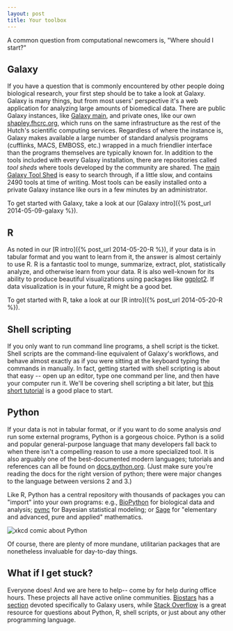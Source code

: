 ```yaml
---
layout: post
title: Your toolbox
---
```


A common question from computational newcomers is, "Where should I start?"

## Galaxy

If you have a question that is commonly encountered by other people doing biological research, your first step should be to take a look at Galaxy.
Galaxy is many things, but from most users' perspective it's a web application for analyzing large amounts of biomedical data.
There are public Galaxy instances, like [Galaxy main](http://usegalaxy.org), and private ones, like our own [shapley.fhcrc.org](http://shapley.fhcrc.org), which runs on the same infrastructure as the rest of the Hutch's scientific computing services.
Regardless of where the instance is, Galaxy makes available a large number of standard analysis programs (cufflinks, MACS, EMBOSS, etc.) wrapped in a much friendlier interface than the programs themselves are typically known for.
In addition to the tools included with every Galaxy installation, there are repositories called *tool sheds* where tools developed by the community are shared.
The [main Galaxy Tool Shed](https://toolshed.g2.bx.psu.edu) is easy to search through, if a little slow, and contains 2490 tools at time of writing.
Most tools can be easily installed onto a private Galaxy instance like ours in a few minutes by an administrator.

To get started with Galaxy, take a look at our [Galaxy intro]({% post_url 2014-05-09-galaxy %}).

## R

As noted in our [R intro]({% post_url 2014-05-20-R %}), if your data is in tabular format and you want to learn from it, the answer is almost certainly to use R.
R is a fantastic tool to munge, summarize, extract, plot, statistically analyze, and otherwise learn from your data.
R is also well-known for its ability to produce beautiful visualizations using packages like [ggplot2](http://docs.ggplot2.org).
If data visualization is in your future, R might be a good bet.

To get started with R, take a look at our [R intro]({% post_url 2014-05-20-R %}).

## Shell scripting

If you only want to run command line programs, a shell script is the ticket.
Shell scripts are the command-line equivalent of Galaxy's workflows, and behave almost exactly as if you were sitting at the keyboard typing the commands in manually.
In fact, getting started with shell scripting is about that easy -- open up an editor, type one command per line, and then have your computer run it.
We'll be covering shell scripting a bit later,
but [this short tutorial](http://www.maketecheasier.com/write-linux-shell-scripts/) is a good place to start.

## Python

If your data is not in tabular format, or if you want to do some analysis *and* run some external programs, Python is a gorgeous choice.
Python is a solid and popular general-purpose language that many developers fall back to when there isn't a compelling reason to use a more specialized tool.
It is also arguably one of the best-documented modern languages; tutorials and references can all be found on [docs.python.org](http://docs.python.org).
(Just make sure you're reading the docs for the right version of python; there were major changes to the language between versions 2 and 3.)

Like R, Python has a central repository with thousands of packages you can "import" into your own programs: e.g., [BioPython](http://biopython.org) for biological data and analysis; [pymc](http://pymc-devs.github.io/pymc) for Bayesian statistical modeling; or [Sage](http://www.sagemath.org) for "elementary and advanced, pure and applied" mathematics.

![xkcd comic about Python](http://imgs.xkcd.com/comics/python.png)

Of course, there are plenty of more mundane, utilitarian packages that are nonetheless invaluable for day-to-day things.

## What if I get stuck?

Everyone does! And we are here to help-- come by for help during office hours.
These projects all have active online communities.
[Biostars](http://www.biostars.org) has a [section](https://www.biostars.org/t/galaxy/) devoted specifically to Galaxy users, while [Stack Overflow](http://stackoverflow.com) is a great resource for questions about Python, R, shell scripts, or just about any other programming language.

